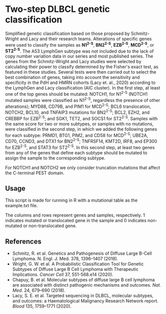 # Two-step DLBCL genetic classification
Simplified genetic classification based on those proposed by Schmitz-Wright and Lacy and their research teams. Alterations of specific genes were used to classify the samples as **N1<sup>2-S</sup>**, **BN2<sup>2-S</sup>**, **EZB<sup>2-S</sup>**, **MCD<sup>2-S</sup>**, or **ST2<sup>2-S</sup>**. The A53 LymphGen subtype was not included due to the lack of copy number variation data in our series and most published series. The genes from the Schmitz-Wright and Lacy studies were selected by calculating their power to classify determined by the Fisher's exact test, as featured in these studies. Several tests were then carried out to select the best combination of genes, taking into account the sensitivity and specificity in the PdH and HMRN cohorts (Lacy et. al., 2020) according to the LymphGen and Lacy classification (AIC cluster). In the first step, at least one of the top genes should be mutated: NOTCH1, for N1<sup>2-S</sup> (NOTCH1 mutated samples were classified as N1<sup>2-S</sup>, regardless the presence of other alterations); MYD88, CD79B, and PIM1 for MCD<sup>2-S</sup>; BCL6 translocation, NOTCH2, BCL10, and TNFAIP3 mutations for BN2<sup>2-S</sup>; BCL2, EZH2, and CREBBP for EZB<sup>2-S</sup>; and SGK1, TET2, and SOCS1 for ST2<sup>2-S</sup>. Samples with the same score for two or more subtypes, or samples with no mutations, were classified in the second step, in which we added the following genes for each subtype: PRMD1, BTG1, PIM2, and CD58 for MCD<sup>2-S</sup>; UBE2A, CD70, CCND3, and DTX1 for BN2<sup>2-S</sup>; TNFRSF14, KMT2D, IRF8, and EP300 for EZB<sup>2-S</sup>, and STAT3 for ST2<sup>2-S</sup>. In this second step, at least two genes from any of the genes that define each subtype should be mutated to assign the sample to the corresponding subtype.

For NOTCH1 and NOTCH2 we only consider truncation mutations that affect the C-terminal PEST domain.

## Usage
This script is made for running in R with a mutational table as the example.txt file. 

The columns and rows represent genes and samples, respectively.
1 indicates mutated or translocated gene in the sample and 0 indicates non-mutated or non-translocated gene.

## References
- Schmitz, R. et al. Genetics and Pathogenesis of Diffuse Large B-Cell Lymphoma. N. Engl. J. Med. 378, 1396–1407 (2018).
- Wright, G. W. et al. A Probabilistic Classification Tool for Genetic Subtypes of Diffuse Large B Cell Lymphoma with Therapeutic Implications. *Cancer Cell* 37, 551-568.e14 (2020).
- Chapuy, B. et al. Molecular subtypes of diffuse large B cell lymphoma are associated with distinct pathogenic mechanisms and outcomes. *Nat. Med*. 24, 679–690 (2018).
- Lacy, S. E. et al. Targeted sequencing in DLBCL, molecular subtypes, and outcomes: a Haematological Malignancy Research Network report. *Blood* 135, 1759–1771 (2020).
